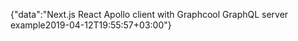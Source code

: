 {"data":"Next.js React Apollo client with Graphcool GraphQL server example2019-04-12T19:55:57+03:00"}
